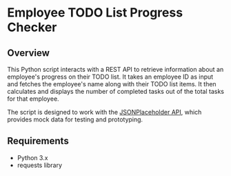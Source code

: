 # Employee TODO List Progress Checker

## Overview

This Python script interacts with a REST API to retrieve information about an employee's progress on their TODO list. It takes an employee ID as input and fetches the employee's name along with their TODO list items. It then calculates and displays the number of completed tasks out of the total tasks for that employee.

The script is designed to work with the [JSONPlaceholder API](https://jsonplaceholder.typicode.com/), which provides mock data for testing and prototyping.

## Requirements

- Python 3.x
- requests library 
